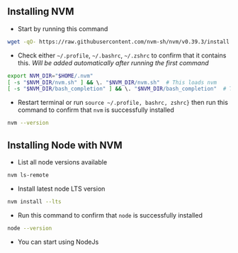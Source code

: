 ## Installing NVM
- Start by running this command
```bash
wget -qO- https://raw.githubusercontent.com/nvm-sh/nvm/v0.39.3/install.sh | bash
```
- Check either `~/.profile`, `~/.bashrc`, `~/.zshrc` to confirm that it contains this. _Will be added automatically after running the first command_
```bash
export NVM_DIR="$HOME/.nvm"
[ -s "$NVM_DIR/nvm.sh" ] && \. "$NVM_DIR/nvm.sh"  # This loads nvm
[ -s "$NVM_DIR/bash_completion" ] && \. "$NVM_DIR/bash_completion"  # This loads nvm bash_completion
```

- Restart terminal or run `source ~/.profile, bashrc, zshrc}` then run this command to confirm that `nvm` is successfully installed
```bash
nvm --version
```

## Installing Node with NVM
- List all node versions available
```bash
nvm ls-remote
```

- Install latest node LTS version
```bash
nvm install --lts
```

- Run this command to confirm that `node` is successfully installed
```bash
node --version
```

- You can start using NodeJs
